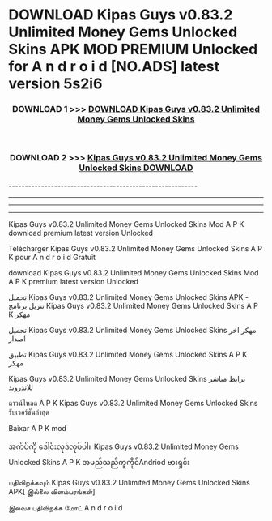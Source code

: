 # DOWNLOAD Kipas Guys v0.83.2 Unlimited Money Gems Unlocked Skins  APK MOD PREMIUM Unlocked for A n d r o i d [NO.ADS] latest version 5s2i6 



<div align="center">

<h3>DOWNLOAD 1 >>> <a href="https://getmod2.web.app/?judul=Kipas Guys v0.83.2 Unlimited Money Gems Unlocked Skins ">DOWNLOAD Kipas Guys v0.83.2 Unlimited Money Gems Unlocked Skins </a></h3><br>

<h3>DOWNLOAD 2 >>> <a href="https://getmod2.web.app/?judul=Kipas Guys v0.83.2 Unlimited Money Gems Unlocked Skins ">Kipas Guys v0.83.2 Unlimited Money Gems Unlocked Skins  DOWNLOAD </a></h3>

</div>
----------------------------------------------------------

----------------------------------------------------------

----------------------------------------------------------

----------------------------------------------------------

Kipas Guys v0.83.2 Unlimited Money Gems Unlocked Skins  Mod A P K download premium latest version Unlocked

Télécharger Kipas Guys v0.83.2 Unlimited Money Gems Unlocked Skins  A P K pour A n d r o i d Gratuit

download Kipas Guys v0.83.2 Unlimited Money Gems Unlocked Skins  Mod A P K premium latest version Unlocked

تحميل Kipas Guys v0.83.2 Unlimited Money Gems Unlocked Skins  APK - تنزيل برنامج Kipas Guys v0.83.2 Unlimited Money Gems Unlocked Skins  A P K مهكر

تحميل Kipas Guys v0.83.2 Unlimited Money Gems Unlocked Skins  مهكر اخر اصدار

تطبيق Kipas Guys v0.83.2 Unlimited Money Gems Unlocked Skins  A P K مهكر

Kipas Guys v0.83.2 Unlimited Money Gems Unlocked Skins  برابط مباشر للاندرويد

ดาวน์โหลด A P K Kipas Guys v0.83.2 Unlimited Money Gems Unlocked Skins  รับเวอร์ชันล่าสุด

Baixar A P K mod

အက်ပ်ကို ဒေါင်းလုဒ်လုပ်ပါ။ Kipas Guys v0.83.2 Unlimited Money Gems Unlocked Skins  A P K အမည်သည်ကူကိုင်Andriod ဗားရှင်း

பதிவிறக்கவும் Kipas Guys v0.83.2 Unlimited Money Gems Unlocked Skins  APK[ இல்லை விளம்பரங்கள்] 
 
இலவச பதிவிறக்க மோட் A n d r o i d



